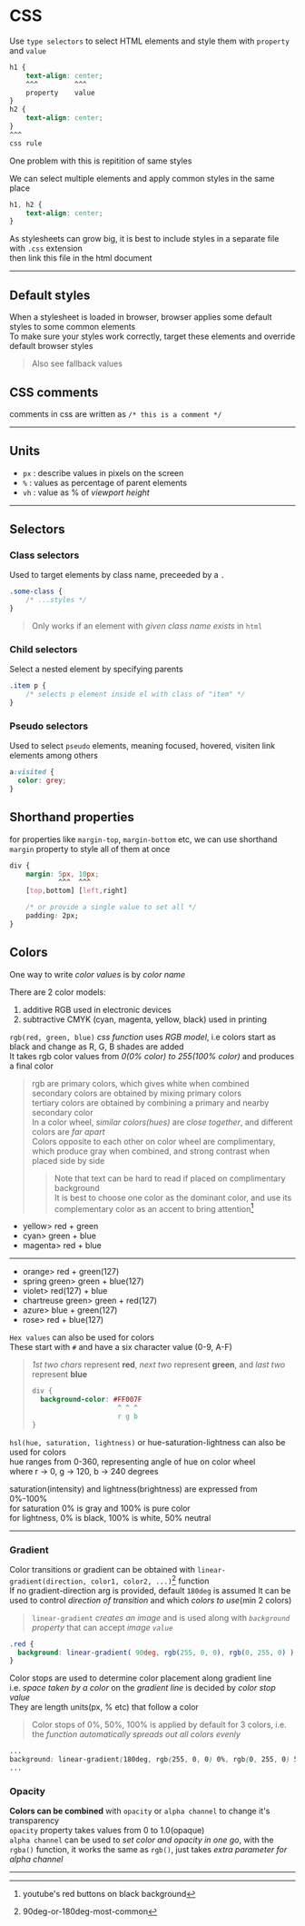 # CSS

Use `type selectors` to select HTML elements and style them with `property` and `value`

```css
h1 {
    text-align: center;
    ^^^         ^^^
    property    value
}
h2 {
    text-align: center;
}
^^^
css rule
```

One problem with this is repitition of same styles

We can select multiple elements and apply common styles in the same place

```css
h1, h2 {
    text-align: center;
}
```

As stylesheets can grow big, it is best to include styles in a separate file with `.css` extension\
then link this file in the html document

___

## Default styles

When a stylesheet is loaded in browser, browser applies some default styles to some common elements\
To make sure your styles work correctly, target these elements and override default browser styles
> Also see fallback values

## CSS comments

comments in css are written as `/* this is a comment */`
___

## Units

- `px` : describe values in pixels on the screen
- `%` : values as percentage of parent elements
- `vh` : value as % of _viewport height_

___

## Selectors

### Class selectors

Used to target elements by class name, preceeded by a `.`

```css
.some-class {
    /* ...styles */
}
```

> Only works if an element with _given class name exists_ in `html`

### Child selectors

Select a nested element by specifying parents

```css
.item p {
    /* selects p element inside el with class of "item" */
}
```

### Pseudo selectors

Used to select `pseudo` elements, meaning focused, hovered, visiten link elements among others

```css
a:visited {
  color: grey;
}
```

## Shorthand properties

for properties like `margin-top`, `margin-bottom` etc, we can use shorthand `margin` property to style all of them at once

```css
div {
    margin: 5px, 10px;
            ^^^  ^^^
    [top,bottom] [left,right]

    /* or provide a single value to set all */
    padding: 2px;
}
```

## Colors

One way to write _color values_ is by _color name_

There are 2 color models:

1. additive RGB used in electronic devices
2. subtractive CMYK (cyan, magenta, yellow, black) used in printing

`rgb(red, green, blue)` _css function_ uses _RGB model_, i.e colors start as black and change as R, G, B shades are added\
It takes rgb color values from _0(0% color) to 255(100% color)_ and produces a final color

> rgb are primary colors, which gives white when combined\
secondary colors are obtained by mixing primary colors\
tertiary colors are obtained by combining a primary and nearby secondary color\
In a color wheel, _similar colors(hues)_ are _close together_, and different colors are _far apart_\
Colors opposite to each other on color wheel are complimentary, which produce gray when combined, and strong contrast when placed side by side
>> Note that text can be hard to read if placed on complimentary background\
It is best to choose one color as the dominant color, and use its complementary color as an accent to bring attention[^example]

- yellow> red + green
- cyan> green + blue
- magenta> red + blue

___

- orange> red + green(127)
- spring green> green + blue(127)
- violet> red(127) + blue
- chartreuse green> green + red(127)
- azure> blue + green(127)
- rose> red + blue(127)

`Hex values` can also be used for colors\
These start with `#` and have a six character value (0-9, A-F)
> _1st two chars_ represent __red__, _next two_ represent __green__, and _last two_ represent __blue__
>
> ```css
> div {
>   background-color: #FF007F
>                      ^ ^ ^
>                      r g b
> }
> ```

`hsl(hue, saturation, lightness)` or hue-saturation-lightness can also be used for colors\
hue ranges from 0-360, representing angle of hue on color wheel\
where r -> 0, g -> 120, b -> 240 degrees

saturation(intensity) and lightness(brightness) are expressed from 0%-100%\
for saturation 0% is gray and 100% is pure color\
for lightness, 0% is black, 100% is white, 50% neutral

___

### Gradient

Color transitions or gradient can be obtained with `linear-gradient(direction, color1, color2, ...)`[^g-dir] function\
If no gradient-direction arg is provided, default `180deg` is assumed
It can be used to control _direction of transition_ and which _colors to use_(min 2 colors)
> `linear-gradient` _creates an image_ and is used along with _`background` property_ that can accept _image `value`_

```css
.red {
  background: linear-gradient( 90deg, rgb(255, 0, 0), rgb(0, 255, 0) );
}
```

Color stops are used to determine color placement along gradient line\
i.e. _space taken by a color_ on the _gradient line_ is decided by _color stop value_\
They are length units(px, % etc) that follow a color
> Color stops of 0%, 50%, 100% is applied by default for 3 colors, i.e. the _function automatically spreads out all colors evenly_

```css
...
background: linear-gradient(180deg, rgb(255, 0, 0) 0%, rgb(0, 255, 0) 50%, rgb(0, 0, 255) 100%);
...
```

### Opacity

__Colors can be combined__ with `opacity` or `alpha channel` to change it's transparency\
`opacity` property takes values from 0 to 1.0(opaque)\
`alpha channel` can be used to _set color and opacity in one go_, with the `rgba()` function, it works the same as `rgb()`, just takes _extra parameter for alpha channel_
___

[^example]: youtube's red buttons on black background

[^g-dir]: 90deg-or-180deg-most-common

